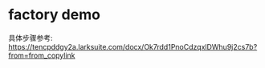 # factory demo

具体步骤参考:
https://tencpddgy2a.larksuite.com/docx/Ok7rdd1PnoCdzqxlDWhu9j2cs7b?from=from_copylink

